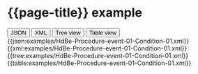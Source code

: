 # {{page-title}} example

<div>
  <div class="tab">
     <button class="tablinks active" onclick="openTab(event, 'JSON')">JSON</button>
     <button class="tablinks" onclick="openTab(event, 'XML')">XML</button>
     <button class="tablinks" onclick="openTab(event, 'Tree view')">Tree view</button>
     <button class="tablinks" onclick="openTab(event, 'Table view')">Table view</button>   
  </div>

  <div id="JSON" class="tabcontent" style="display:block">
      {{json:examples/HdBe-Procedure-event-01-Condition-01.xml}}
  </div>
  <div id="XML" class="tabcontent">
      {{xml:examples/HdBe-Procedure-event-01-Condition-01.xml}}
  </div>
  <div id="Tree view" class="tabcontent">
      {{tree:examples/HdBe-Procedure-event-01-Condition-01.xml}}
  </div>
  <div id="Table view" class="tabcontent">
      {{table:examples/HdBe-Procedure-event-01-Condition-01.xml}}
  </div>

</div>